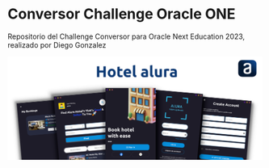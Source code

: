 # Conversor Challenge Oracle ONE

Repositorio del Challenge Conversor para Oracle Next Education 2023, realizado por Diego Gonzalez

![Vista Principal](project_banner.png)
